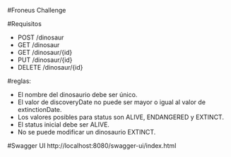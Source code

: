 #Froneus Challenge

#Requisitos

- POST /dinosaur
- GET /dinosaur
- GET /dinosaur/{id}
- PUT /dinosaur/{id}
- DELETE /dinosaur/{id}

#reglas:
- El nombre del dinosaurio debe ser único.
- El valor de discoveryDate no puede ser mayor o igual al valor de extinctionDate.
- Los valores posibles para status son ALIVE, ENDANGERED y EXTINCT.
- El status inicial debe ser ALIVE.
- No se puede modificar un dinosaurio EXTINCT.

#Swagger UI
http://localhost:8080/swagger-ui/index.html